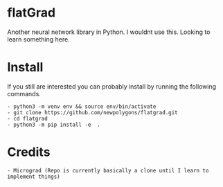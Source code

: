 # flatGrad
Another neural network library in Python. I wouldnt use this. Looking to learn something here.


# Install
If you still are interested you can probably install by running the following commands.

    - python3 -m venv env && source env/bin/activate
    - git clone https://github.com/newpolygons/flatgrad.git
    - cd flatgrad
    - python3 -m pip install -e  .

# Credits 
    - Micrograd (Repo is currently basically a clone until I learn to implement things)